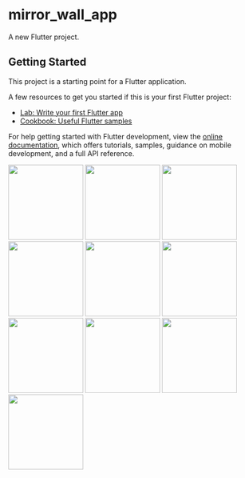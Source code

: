 # mirror_wall_app

A new Flutter project.

## Getting Started

This project is a starting point for a Flutter application.

A few resources to get you started if this is your first Flutter project:

- [Lab: Write your first Flutter app](https://docs.flutter.dev/get-started/codelab)
- [Cookbook: Useful Flutter samples](https://docs.flutter.dev/cookbook)

For help getting started with Flutter development, view the
[online documentation](https://docs.flutter.dev/), which offers tutorials,
samples, guidance on mobile development, and a full API reference.
<p>
  <img src = "https://github.com/vkachhadiya25/mirror_wall_app/assets/131163362/3d019598-cb03-4f59-abca-e12c2815bd7e" hight = '500' width = '150'>
  <img src = "https://github.com/vkachhadiya25/mirror_wall_app/assets/131163362/22f82675-0857-4dbc-bd2e-09ab07350e9b" hight = '500' width = '150'>
  <img src = "https://github.com/vkachhadiya25/mirror_wall_app/assets/131163362/bb293535-9700-47b4-b373-58b6e0740467" hight = '500' width = '150'>
  <img src = "https://github.com/vkachhadiya25/mirror_wall_app/assets/131163362/12dfda47-3673-4134-9091-e0cae1712a40" hight = '500' width = '150'>
  <img src = "https://github.com/vkachhadiya25/mirror_wall_app/assets/131163362/fdde75c6-0007-433a-bcd3-05abaf7d54e9" hight = '500' width = '150'>
  <img src = "https://github.com/vkachhadiya25/mirror_wall_app/assets/131163362/dfab4f3c-377a-4636-b7be-be24a62dee7a" hight = '500' width = '150'>
  <img src = "https://github.com/vkachhadiya25/mirror_wall_app/assets/131163362/af81a6bd-b590-4332-81b7-21b3f4baf9b6" hight = '500' width = '150'>
  <img src = "https://github.com/vkachhadiya25/mirror_wall_app/assets/131163362/c6205140-918b-418b-94cb-ed2f8cb54e49" hight = '500' width = '150'>
  <img src = "https://github.com/vkachhadiya25/mirror_wall_app/assets/131163362/19b9edee-8c8d-4909-ac82-f317ac688816" hight = '500' width = '150'>
  <img src = "https://github.com/vkachhadiya25/mirror_wall_app/assets/131163362/f54c0e56-32f3-43a0-b446-4a10b48c28c8" hight = '500' width = '150'>
</p>
